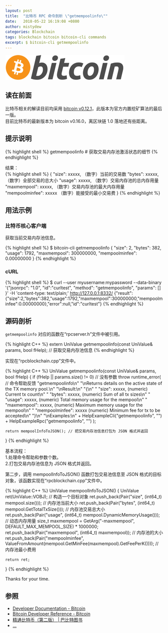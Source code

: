 ```yaml
---
layout: post
title:  "比特币 RPC 命令剖析 \"getmempoolinfo\""
date:   2018-05-22 16:19:08 +0800
author: mistydew
categories: Blockchain
tags: blockchain bitcoin bitcoin-cli commands
excerpt: $ bitcoin-cli getmempoolinfo
---
```

![bitcoin](/images/20180504/bitcoin.svg)

## 读在前面
比特币相关的解读目前均采用 [bitcoin v0.12.1](https://github.com/bitcoin/bitcoin/tree/v0.12.1)，此版本为官方内置挖矿算法的最后一版。<br>
目前比特币的最新版本为 bitcoin v0.16.0，离区块链 1.0 落地还有些距离。

## 提示说明

{% highlight shell %}
getmempoolinfo # 获取交易内存池激活状态的细节
{% endhighlight %}

结果：<br>
{% highlight shell %}
{
  "size": xxxxx,               （数字）当前的交易数
  "bytes": xxxxx,              （数字）全部交易的总大小
  "usage": xxxxx,              （数字）交易内存池的总内存用量
  "maxmempool": xxxxx,         （数字）交易内存池的最大内存用量
  "mempoolminfee": xxxxx       （数字）能接受的最小交易费
}
{% endhighlight %}

## 用法示例

### 比特币核心客户端

获取当前交易内存池信息。

{% highlight shell %}
$ bitcoin-cli getmempoolinfo
{
  "size": 2,
  "bytes": 382,
  "usage": 1792,
  "maxmempool": 300000000,
  "mempoolminfee": 0.00000000
}
{% endhighlight %}

### cURL

{% highlight shell %}
$ curl --user myusername:mypassword --data-binary '{"jsonrpc": "1.0", "id":"curltest", "method": "getmempoolinfo", "params": [] }' -H 'content-type: text/plain;' http://127.0.0.1:8332/
{"result":{"size":2,"bytes":382,"usage":1792,"maxmempool":300000000,"mempoolminfee":0.00000000},"error":null,"id":"curltest"}
{% endhighlight %}

## 源码剖析
`getmempoolinfo` 对应的函数在“rpcserver.h”文件中被引用。

{% highlight C++ %}
extern UniValue getmempoolinfo(const UniValue& params, bool fHelp); // 获取交易内存池信息
{% endhighlight %}

实现在“rpcblockchain.cpp”文件中。

{% highlight C++ %}
UniValue getmempoolinfo(const UniValue& params, bool fHelp)
{
    if (fHelp || params.size() != 0) // 没有参数
        throw runtime_error( // 命令帮助反馈
            "getmempoolinfo\n"
            "\nReturns details on the active state of the TX memory pool.\n"
            "\nResult:\n"
            "{\n"
            "  \"size\": xxxxx,               (numeric) Current tx count\n"
            "  \"bytes\": xxxxx,              (numeric) Sum of all tx sizes\n"
            "  \"usage\": xxxxx,              (numeric) Total memory usage for the mempool\n"
            "  \"maxmempool\": xxxxx,         (numeric) Maximum memory usage for the mempool\n"
            "  \"mempoolminfee\": xxxxx       (numeric) Minimum fee for tx to be accepted\n"
            "}\n"
            "\nExamples:\n"
            + HelpExampleCli("getmempoolinfo", "")
            + HelpExampleRpc("getmempoolinfo", "")
        );

    return mempoolInfoToJSON(); // 把交易内存池信息打包为 JSON 格式并返回
}
{% endhighlight %}

基本流程：<br>
1.处理命令帮助和参数个数。<br>
2.打包交易内存池信息为 JSON 格式并返回。

第二步，调用 mempoolInfoToJSON() 函数打包交易池信息至 JSON 格式的目标对象，该函数实现在“rpcblockchain.cpp”文件中。

{% highlight C++ %}
UniValue mempoolInfoToJSON()
{
    UniValue ret(UniValue::VOBJ); // 构造一个目标对象
    ret.push_back(Pair("size", (int64_t) mempool.size())); // 内存池当前大小
    ret.push_back(Pair("bytes", (int64_t) mempool.GetTotalTxSize())); // 内存池交易总大小
    ret.push_back(Pair("usage", (int64_t) mempool.DynamicMemoryUsage())); // 动态内存用量
    size_t maxmempool = GetArg("-maxmempool", DEFAULT_MAX_MEMPOOL_SIZE) * 1000000;
    ret.push_back(Pair("maxmempool", (int64_t) maxmempool)); // 内存池的大小
    ret.push_back(Pair("mempoolminfee", ValueFromAmount(mempool.GetMinFee(maxmempool).GetFeePerK()))); // 内存池最小费用

    return ret;
}
{% endhighlight %}

Thanks for your time.

## 参照
* [Developer Documentation - Bitcoin](https://bitcoin.org/en/developer-documentation)
* [Bitcoin Developer Reference - Bitcoin](https://bitcoin.org/en/developer-reference#getmempoolinfo)
* [精通比特币（第二版） \| 巴比特图书](http://book.8btc.com/masterbitcoin2cn)
* [...](https://github.com/mistydew/blockchain)
